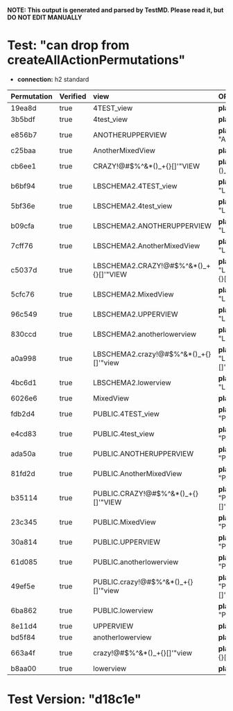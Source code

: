 **NOTE: This output is generated and parsed by TestMD. Please read it, but DO NOT EDIT MANUALLY**

# Test: "can drop from createAllActionPermutations" #

- **connection:** h2 standard

| Permutation | Verified | view                                   | OPERATIONS
| :---------- | :------- | :------------------------------------- | :------
| 19ea8d      | true     | 4TEST_view                             | **plan**: DROP VIEW "4TEST_view"
| 3b5bdf      | true     | 4test_view                             | **plan**: DROP VIEW "4test_view"
| e856b7      | true     | ANOTHERUPPERVIEW                       | **plan**: DROP VIEW "ANOTHERUPPERVIEW"
| c25baa      | true     | AnotherMixedView                       | **plan**: DROP VIEW "AnotherMixedView"
| cb6ee1      | true     | CRAZY!@#\$%^&*()_+{}[]'"VIEW           | **plan**: DROP VIEW "CRAZY!@#\$%^&*()_+{}[]'""VIEW"
| b6bf94      | true     | LBSCHEMA2.4TEST_view                   | **plan**: DROP VIEW "LBSCHEMA2"."4TEST_view"
| 5bf36e      | true     | LBSCHEMA2.4test_view                   | **plan**: DROP VIEW "LBSCHEMA2"."4test_view"
| b09cfa      | true     | LBSCHEMA2.ANOTHERUPPERVIEW             | **plan**: DROP VIEW "LBSCHEMA2"."ANOTHERUPPERVIEW"
| 7cff76      | true     | LBSCHEMA2.AnotherMixedView             | **plan**: DROP VIEW "LBSCHEMA2"."AnotherMixedView"
| c5037d      | true     | LBSCHEMA2.CRAZY!@#\$%^&*()_+{}[]'"VIEW | **plan**: DROP VIEW "LBSCHEMA2"."CRAZY!@#\$%^&*()_+{}[]'""VIEW"
| 5cfc76      | true     | LBSCHEMA2.MixedView                    | **plan**: DROP VIEW "LBSCHEMA2"."MixedView"
| 96c549      | true     | LBSCHEMA2.UPPERVIEW                    | **plan**: DROP VIEW "LBSCHEMA2"."UPPERVIEW"
| 830ccd      | true     | LBSCHEMA2.anotherlowerview             | **plan**: DROP VIEW "LBSCHEMA2"."anotherlowerview"
| a0a998      | true     | LBSCHEMA2.crazy!@#\$%^&*()_+{}[]'"view | **plan**: DROP VIEW "LBSCHEMA2"."crazy!@#\$%^&*()_+{}[]'""view"
| 4bc6d1      | true     | LBSCHEMA2.lowerview                    | **plan**: DROP VIEW "LBSCHEMA2"."lowerview"
| 6026e6      | true     | MixedView                              | **plan**: DROP VIEW "MixedView"
| fdb2d4      | true     | PUBLIC.4TEST_view                      | **plan**: DROP VIEW "PUBLIC"."4TEST_view"
| e4cd83      | true     | PUBLIC.4test_view                      | **plan**: DROP VIEW "PUBLIC"."4test_view"
| ada50a      | true     | PUBLIC.ANOTHERUPPERVIEW                | **plan**: DROP VIEW "PUBLIC"."ANOTHERUPPERVIEW"
| 81fd2d      | true     | PUBLIC.AnotherMixedView                | **plan**: DROP VIEW "PUBLIC"."AnotherMixedView"
| b35114      | true     | PUBLIC.CRAZY!@#\$%^&*()_+{}[]'"VIEW    | **plan**: DROP VIEW "PUBLIC"."CRAZY!@#\$%^&*()_+{}[]'""VIEW"
| 23c345      | true     | PUBLIC.MixedView                       | **plan**: DROP VIEW "PUBLIC"."MixedView"
| 30a814      | true     | PUBLIC.UPPERVIEW                       | **plan**: DROP VIEW "PUBLIC"."UPPERVIEW"
| 61d085      | true     | PUBLIC.anotherlowerview                | **plan**: DROP VIEW "PUBLIC"."anotherlowerview"
| 49ef5e      | true     | PUBLIC.crazy!@#\$%^&*()_+{}[]'"view    | **plan**: DROP VIEW "PUBLIC"."crazy!@#\$%^&*()_+{}[]'""view"
| 6ba862      | true     | PUBLIC.lowerview                       | **plan**: DROP VIEW "PUBLIC"."lowerview"
| 8e11d4      | true     | UPPERVIEW                              | **plan**: DROP VIEW "UPPERVIEW"
| bd5f84      | true     | anotherlowerview                       | **plan**: DROP VIEW "anotherlowerview"
| 663a4f      | true     | crazy!@#\$%^&*()_+{}[]'"view           | **plan**: DROP VIEW "crazy!@#\$%^&*()_+{}[]'""view"
| b8aa00      | true     | lowerview                              | **plan**: DROP VIEW "lowerview"

# Test Version: "d18c1e" #